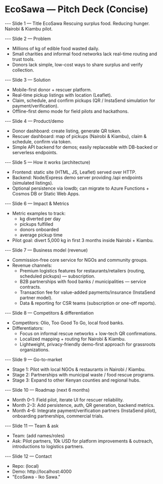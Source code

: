 # EcoSawa — Pitch Deck (Concise)

--- Slide 1 — Title
EcoSawa
Rescuing surplus food. Reducing hunger. Nairobi & Kiambu pilot.

--- Slide 2 — Problem
- Millions of kg of edible food wasted daily.
- Small charities and informal food networks lack real-time routing and trust tools.
- Donors lack simple, low-cost ways to share surplus and verify collection.

--- Slide 3 — Solution
- Mobile-first donor + rescuer platform.
- Real-time pickup listings with location (Leaflet).
- Claim, schedule, and confirm pickups (QR / InstaSend simulation for payment/verification).
- Offline-first demo mode for field pilots and hackathons.

--- Slide 4 — Product/demo
- Donor dashboard: create listing, generate QR token.
- Rescuer dashboard: map of pickups (Nairobi & Kiambu), claim & schedule, confirm via token.
- Simple API backend for demos; easily replaceable with DB-backed or serverless endpoints.

--- Slide 5 — How it works (architecture)
- Frontend: static site (HTML, JS, Leaflet) served over HTTP.
- Backend: Node/Express demo server providing /api endpoints (simulated listings).
- Optional persistence via lowdb; can migrate to Azure Functions + Cosmos DB or Static Web Apps.

--- Slide 6 — Impact & Metrics
- Metric examples to track:
  - kg diverted per day
  - pickups fulfilled
  - donors onboarded
  - average pickup time
- Pilot goal: divert 5,000 kg in first 3 months inside Nairobi + Kiambu.

--- Slide 7 — Business model (revenue)
- Commission-free core service for NGOs and community groups.
- Revenue channels:
  - Premium logistics features for restaurants/retailers (routing, scheduled pickups) — subscription.
  - B2B partnerships with food banks / municipalities — service contracts.
  - Transaction fee for value-added payments/insurance (InstaSend partner model).
  - Data & reporting for CSR teams (subscription or one-off reports).

--- Slide 8 — Competitors & differentiation
- Competitors: Olio, Too Good To Go, local food banks.
- Differentiators:
  - Focus on informal rescue networks + low-tech QR confirmations.
  - Localized mapping + routing for Nairobi & Kiambu.
  - Lightweight, privacy-friendly demo-first approach for grassroots organizations.

--- Slide 9 — Go-to-market
- Stage 1: Pilot with local NGOs & restaurants in Nairobi / Kiambu.
- Stage 2: Partnerships with municipal waste / food rescue programs.
- Stage 3: Expand to other Kenyan counties and regional hubs.

--- Slide 10 — Roadmap (next 6 months)
- Month 0–1: Field pilot, iterate UI for rescuer reliability.
- Month 2–3: Add persistence, auth, QR generation, backend metrics.
- Month 4–6: Integrate payment/verification partners (InstaSend pilot), onboarding partnerships, commercial trials.

--- Slide 11 — Team & ask
- Team: (add names/roles)
- Ask: Pilot partners, 10k USD for platform improvements & outreach, introductions to logistics partners.

--- Slide 12 — Contact
- Repo: (local)
- Demo: http://localhost:4000
- "EcoSawa - Iko Sawa."